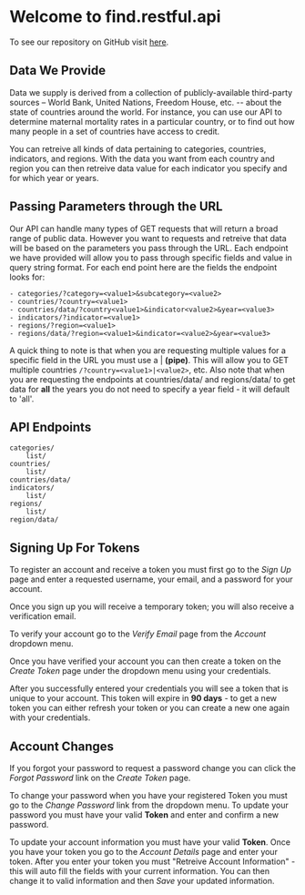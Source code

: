 # Welcome to find.restful.api

To see our repository on GitHub visit [here](https://github.com/USStateDept/find.restful.api).

## Data We Provide

Data we supply is derived from a collection of publicly-available third-party sources – World Bank,
United Nations, Freedom House, etc. -- about the state of countries around the world. For instance,
you can use our API to determine maternal mortality rates in a particular country, or to find out 
how many people in a set of countries have access to credit.

You can retreive all kinds of data pertaining to categories, countries, indicators, and regions.
With the data you want from each country and region you can then retreive data value for each
indicator you specify and for which year or years.

## Passing Parameters through the URL

Our API can handle many types of GET requests that will return a broad range of public data.
However you want to requests and retreive that data will be based on the parameters you pass through the URL.
Each endpoint we have provided will allow you to pass through specific fields and value in query string format.
For each end point here are the fields the endpoint looks for:

    - categories/?category=<value1>&subcategory=<value2>
    - countries/?country=<value1>
    - countries/data/?country<value1>&indicator<value2>&year=<value3>
    - indicators/?indicator=<value1>
    - regions/?region=<value1>
    - regions/data/?region=<value1>&indicator=<value2>&year=<value3>

A quick thing to note is that when you are requesting multiple values for a specific field in the URL you must use a | **(pipe)**.
This will allow you to GET multiple countries `/?country=<value1>|<value2>`, etc.  Also note that when you are requesting the endpoints
at countries/data/ and regions/data/ to get data for **all** the years you do not need to specify a year field - it will default to 'all'.

## API Endpoints

    categories/
        list/
    countries/
        list/
    countries/data/
    indicators/
        list/
    regions/
        list/
    region/data/

## Signing Up For Tokens

To register an account and receive a token you must first go to the *Sign Up* page and enter a requested username, your email, and a password
for your account.  

Once you sign up you will receive a temporary token; you will also receive a verification email.  

To verify your account go to the *Verify Email* page from the *Account* dropdown menu.  

Once you have verified your account you can then create a token on the *Create Token* page under the dropdown menu using your credentials. 

After you successfully entered your credentials you will see a token that is unique to your account.  This token will expire in **90 days** - 
to get a new token you can either refresh your token or you can create a new one again with your credentials. 

## Account Changes

If you forgot your password to request a password change you can click the *Forgot Password* link on the *Create Token* page.

To change your password when you have your registered Token you must go to the *Change Password* link from the dropdown menu.
To update your password you must have your valid **Token** and enter and confirm a new password.

To update your account information you must have your valid **Token**. Once you have your token you go to the *Account Details* page
and enter your token. After you enter your token you must "Retreive Account Information" - this will auto fill the fields with your current
information. You can then change it to valid information and then *Save* your updated information.